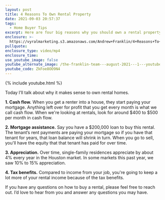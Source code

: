 ```yaml
---
layout: post
title: 4 Reasons To Own Rental Property
date: 2021-09-03 20:57:37
tags:
  - Home Buyer Tips
excerpt: Here are four big reasons why you should own a rental property.
enclosure: >-
  https://vyralmarketing.s3.amazonaws.com/Andrew+Franklin/4+Reasons+To+Own+Rental+Property.mp4
pullquote:
enclosure_type: video/mp4
enclosure_time:
use_youtube_image: false
youtube_alternate_image: /the-franklin-team---august-2021---1---youtube.jpg
youtube_code: ZkFoe8OO9N4
---
```

{% include youtube.html %}

Today I’ll talk about why it makes sense to own rental homes.

**1\. Cash flow.** When you get a renter into a house, they start paying your mortgage. Anything left over for profit that you get every month is what we call cash flow. When we're looking at rentals, look for around $400 to $500 per month in cash flow.

**2\. Mortgage assistance.** Say you have a $200,000 loan to buy this rental. The tenant’s rent payments are paying your mortgage so if you have that tenant for years, that loan balance will shrink in turn. When you go to sell, you'll have the equity that that tenant has paid for over time.

**3\. Appreciation.** Over time, single-family residences appreciate by about 4% every year in the Houston market. In some markets this past year, we saw 10% to 15% appreciation.

**4\. Tax benefits.** Compared to income from your job, you're going to keep a lot more of your rental income because of the tax benefits.

If you have any questions on how to buy a rental, please feel free to reach out. I’d love to hear from you and answer any questions you may have.
